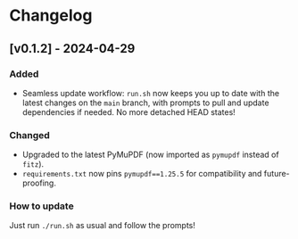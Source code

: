 # Changelog

## [v0.1.2] - 2024-04-29

### Added
- Seamless update workflow: `run.sh` now keeps you up to date with the latest changes on the `main` branch, with prompts to pull and update dependencies if needed. No more detached HEAD states!

### Changed
- Upgraded to the latest PyMuPDF (now imported as `pymupdf` instead of `fitz`).
- `requirements.txt` now pins `pymupdf==1.25.5` for compatibility and future-proofing.

### How to update
Just run `./run.sh` as usual and follow the prompts! 